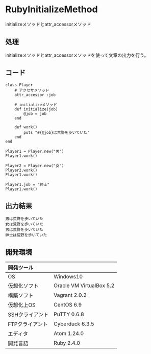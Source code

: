 # RubyInitializeMethod
initializeメソッドとattr_accessorメソッド

## 処理
initializeメソッドとattr_accessorメソッドを使って文章の出力を行う。

## コード
```
class Player
    # アクセサメソッド
    attr_accessor :job

    # initializeメソッド
    def initialize(job)
        @job = job
    end

    def work()
        puts "#{@job}は荒野を歩いていた"
    end
end

Player1 = Player.new("男")
Player1.work()

Player2 = Player.new("女")
Player2.work()
Player1.work()

Player1.job = "紳士"
Player1.work()
```

## 出力結果  
```
男は荒野を歩いていた
女は荒野を歩いていた
男は荒野を歩いていた
紳士は荒野を歩いていた
```
  
## 開発環境
| 開発ツール |  |
|:-|:-|
| OS | Windows10 |
| 仮想化ソフト | Oracle VM VirtualBox 5.2 |
| 構築ソフト | Vagrant 2.0.2 |
| 仮想化上OS | CentOS 6.9 |
| SSHクライアント | PuTTY 0.6.8 |
| FTPクライアント | Cyberduck 6.3.5 |
| エディタ | Atom 1.24.0 |
| 開発言語 | Ruby 2.4.0 |
